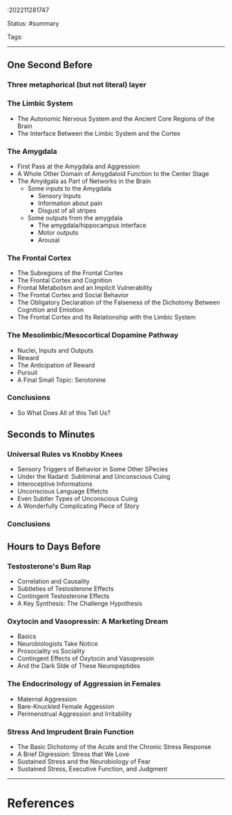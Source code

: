 :202211281747

Status: #summary

Tags:

---

## One Second Before
### Three metaphorical (but not literal) layer
### The Limbic System
- The Autonomic Nervous System and the Ancient Core Regions of the Brain
-  The Interface Between the Limbic System and the Cortex

### The Amygdala
- First Pass at the Amygdala and Aggression
- A Whole Other Domain of Amygdaloid Function to the Center Stage
- The Amydgala as Part of Networks in the Brain
	- Some inputs to the Amygdala
		- Sensory Inputs
		-  Information about pain
		- Disgust of all stripes
	- Some outputs from the amygdala
		- The amygdala/hippocampus interface
		- Motor outputs
		- Arousal

### The Frontal Cortex
- The Subregions of the Frontal Cortex
- The Frontal Cortex and Cognition
- Frontal Metabolism and an Implicit Vulnerability
- The Frontal Cortex and Social Behavior
- The Obligatory Declaration of the Falseness of the Dichotomy Between Cognition and Emiotion
- The Frontal Cortex and Its Relationship with the Limbic System

### The Mesolimbic/Mesocortical Dopamine Pathway
- Nuclei, Inputs and Outputs
- Reward
- The Anticipation of Reward
- Pursuit
- A Final Small Topic: Serotonine

### Conclusions
- So What Does All of this Tell Us?


## Seconds to Minutes
### Universal Rules vs Knobby Knees
- Sensory Triggers of Behavior in Some Other SPecies
- Under the Radard: Subliminal and Unconscious Cuing
- Interoceptive Informations
- Unconscious Language Effetcts
- Even Subtler Types of Unconscious Cuing
- A Wonderfully Complicating Piece of Story
### Conclusions

## Hours to Days Before
### Testosterone's Bum Rap
- Correlation and Causality
- Subtleties of Testosterone Effects
- Contingent Testosterone Effects
- A Key Synthesis: The Challenge Hypothesis

### Oxytocin and Vasopressin: A Marketing Dream
- Basics
- Neurobiologists Take Notice
- Prosociality vs Sociality
- Contingent Effects of Oxytocin and Vasopressin
- And the Dark SIde of These Neuropeptides

### The Endocrinology of Aggression in Females
- Maternal Aggression
- Bare-Knuckled Female Aggession
- Perimenstrual Aggression and Irritability

### Stress And Imprudent Brain Function
- The Basic Dichotomy of the Acute and the Chronic Stress Response
- A Brief Digression: Stress that We Love
- Sustained Stress and the Neurobiology of Fear
- Sustained Stress, Executive Function, and Judgment


---
# References